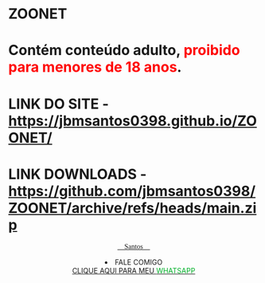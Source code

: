# ZOONET


# Contém conteúdo adulto, <FONT COLOR="red"><b>proibido para menores de 18 anos</b></FONT>.


# LINK DO SITE - https://jbmsantos0398.github.io/ZOONET/

# LINK DOWNLOADS - https://github.com/jbmsantos0398/ZOONET/archive/refs/heads/main.zip





<!---------------------------------------------------------------------------------->
<center><!DOCTYPE html><html><title></title>
<meta name="viewport" content="width=device-width, initial-scale=1">
<link rel="stylesheet" href="https://www.w3schools.com/w3css/4/w3.css">
<link rel="stylesheet" href="https://fonts.googleapis.com/css?family=Tangerine"><style>
.w3-tangerine {
  font-family: "Tangerine", serif;
}
</style><body><div class="w3-container w3-tangerine">
  <p class="w3-xxlarge"><u>&emsp;Santos&emsp;</u></p>
<!------------------------------------------
  <p class="w3-xxxlarge"><u>&emsp;Santos&emsp;</u></p>
  <p class="w3-jumbo"><u>&emsp;Santos&emsp;</u></p>
------------------------------------------->
</div></body></html>
<p><li>FALE COMIGO <BR/> <a href="
https://wa.me/+5585988885153?text=SANTOS%20QUERO%20DIZER%20QUE%20
" target="_blank">CLIQUE AQUI PARA MEU <FONT COLOR="#00b029">WHATSAPP</FONT></a></li></p></center>














